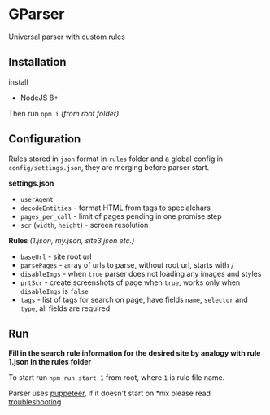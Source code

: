 # GParser
Universal parser with custom rules

## Installation

install
 - NodeJS 8+

Then run `npm i` *(from root folder)*

## Configuration

Rules stored in `json` format in `rules` folder and a global config in `config/settings.json`, they are merging before parser start.

**settings.json**

 - `userAgent`
 - `decodeEntities` - format HTML from tags to specialchars
 - `pages_per_call` - limit of pages pending in one promise step
 - `scr` (`width`, `height`) - screen resolution

**Rules** *(1.json, my.json, site3.json etc.)*

 - `baseUrl` - site root url
 - `parsePages` - array of urls to parse, without root url, starts with `/`
 - `disableImgs` - when `true` parser does not loading any images and styles
 - `prtScr` - create screenshots of page when `true`, works only when `disableImgs` is `false`
 - `tags` - list of tags for search on page, have fields `name`, `selector` and `type`, all fields are required

## Run

**Fill in the search rule information for the desired site by analogy with rule 1.json in the rules folder**

To start run `npm run start 1` from root, where `1` is rule file name.

Parser uses [puppeteer](https://github.com/GoogleChrome/puppeteer), if it doesn't start on *nix please read [troubleshooting](https://github.com/GoogleChrome/puppeteer/blob/master/docs/troubleshooting.md)
